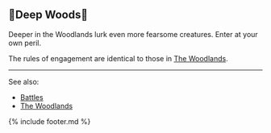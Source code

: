 ## 🌲Deep Woods🌲
Deeper in the Woodlands lurk even more fearsome creatures. Enter at your own peril.

The rules of engagement are identical to those in [The Woodlands](../woodlands/index.md).

---

See also: 
 - [Battles](../../battles.md)
 - [The Woodlands](../woodlands/index.md)

{% include footer.md %}